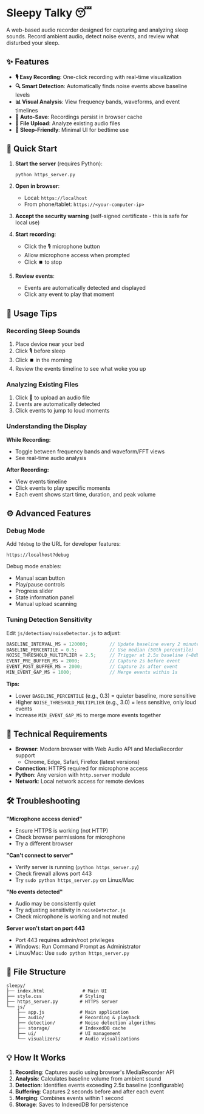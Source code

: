 # Sleepy Talky 😴

A web-based audio recorder designed for capturing and analyzing sleep sounds. Record ambient audio, detect noise events, and review what disturbed your sleep.

## ✨ Features

- **🎙️ Easy Recording**: One-click recording with real-time visualization
- **🔍 Smart Detection**: Automatically finds noise events above baseline levels
- **📊 Visual Analysis**: View frequency bands, waveforms, and event timelines
- **💾 Auto-Save**: Recordings persist in browser cache
- **📁 File Upload**: Analyze existing audio files
- **🌙 Sleep-Friendly**: Minimal UI for bedtime use

## 🚀 Quick Start

1. **Start the server** (requires Python):
   ```bash
   python https_server.py
   ```

2. **Open in browser**:
   - Local: `https://localhost`
   - From phone/tablet: `https://<your-computer-ip>`

3. **Accept the security warning** (self-signed certificate - this is safe for local use)

4. **Start recording**:
   - Click the 🎙️ microphone button
   - Allow microphone access when prompted
   - Click ⏹️ to stop

5. **Review events**:
   - Events are automatically detected and displayed
   - Click any event to play that moment

## 📱 Usage Tips

### Recording Sleep Sounds
1. Place device near your bed
2. Click 🎙️ before sleep
3. Click ⏹️ in the morning
4. Review the events timeline to see what woke you up

### Analyzing Existing Files
1. Click 📁 to upload an audio file
2. Events are automatically detected
3. Click events to jump to loud moments

### Understanding the Display

**While Recording:**
- Toggle between frequency bands and waveform/FFT views
- See real-time audio analysis

**After Recording:**
- View events timeline
- Click events to play specific moments
- Each event shows start time, duration, and peak volume

## ⚙️ Advanced Features

### Debug Mode
Add `?debug` to the URL for developer features:
```
https://localhost?debug
```

Debug mode enables:
- Manual scan button
- Play/pause controls
- Progress slider
- State information panel
- Manual upload scanning

### Tuning Detection Sensitivity

Edit `js/detection/noiseDetector.js` to adjust:

```javascript
BASELINE_INTERVAL_MS = 120000;        // Update baseline every 2 minutes
BASELINE_PERCENTILE = 0.5;            // Use median (50th percentile)
NOISE_THRESHOLD_MULTIPLIER = 2.5;     // Trigger at 2.5x baseline (~8dB louder)
EVENT_PRE_BUFFER_MS = 2000;           // Capture 2s before event
EVENT_POST_BUFFER_MS = 2000;          // Capture 2s after event
MIN_EVENT_GAP_MS = 1000;              // Merge events within 1s
```

**Tips:**
- Lower `BASELINE_PERCENTILE` (e.g., 0.3) = quieter baseline, more sensitive
- Higher `NOISE_THRESHOLD_MULTIPLIER` (e.g., 3.0) = less sensitive, only loud events
- Increase `MIN_EVENT_GAP_MS` to merge more events together

## 🔧 Technical Requirements

- **Browser**: Modern browser with Web Audio API and MediaRecorder support
  - Chrome, Edge, Safari, Firefox (latest versions)
- **Connection**: HTTPS required for microphone access
- **Python**: Any version with `http.server` module
- **Network**: Local network access for remote devices

## 🛠️ Troubleshooting

**"Microphone access denied"**
- Ensure HTTPS is working (not HTTP)
- Check browser permissions for microphone
- Try a different browser

**"Can't connect to server"**
- Verify server is running (`python https_server.py`)
- Check firewall allows port 443
- Try `sudo python https_server.py` on Linux/Mac

**"No events detected"**
- Audio may be consistently quiet
- Try adjusting sensitivity in `noiseDetector.js`
- Check microphone is working and not muted

**Server won't start on port 443**
- Port 443 requires admin/root privileges
- Windows: Run Command Prompt as Administrator
- Linux/Mac: Use `sudo python https_server.py`

## 📂 File Structure

```
sleepy/
├── index.html              # Main UI
├── style.css              # Styling
├── https_server.py        # HTTPS server
└── js/
    ├── app.js             # Main application
    ├── audio/             # Recording & playback
    ├── detection/         # Noise detection algorithms
    ├── storage/           # IndexedDB cache
    ├── ui/                # UI management
    └── visualizers/       # Audio visualizations
```

## 💡 How It Works

1. **Recording**: Captures audio using browser's MediaRecorder API
2. **Analysis**: Calculates baseline volume from ambient sound
3. **Detection**: Identifies events exceeding 2.5x baseline (configurable)
4. **Buffering**: Captures 2 seconds before and after each event
5. **Merging**: Combines events within 1 second
6. **Storage**: Saves to IndexedDB for persistence
